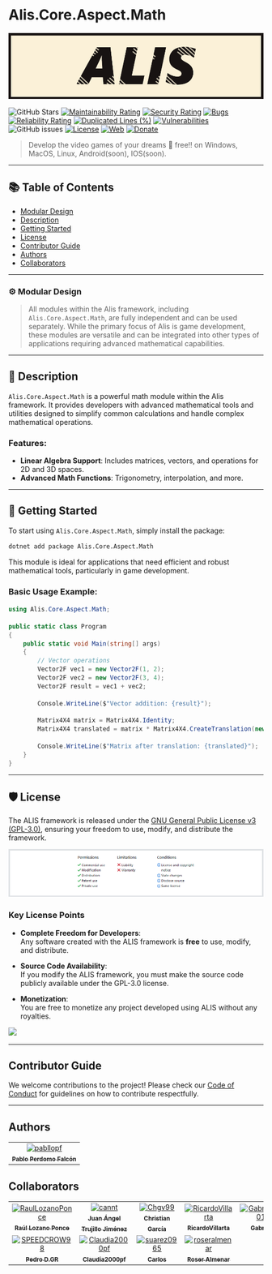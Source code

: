 # Alis.Core.Aspect.Math

![Alis Banner](https://raw.githubusercontent.com/pabllopf/Alis/master/docs/banner/Alis_Banner_970x250.png)

![GitHub Stars](https://img.shields.io/github/stars/pabllopf/alis?style=social)
[![Maintainability Rating](https://sonarcloud.io/api/project_badges/measure?project=pabllopf_Alis&metric=sqale_rating)](https://sonarcloud.io/summary/new_code?id=pabllopf_Alis)
[![Security Rating](https://sonarcloud.io/api/project_badges/measure?project=pabllopf_Alis&metric=security_rating)](https://sonarcloud.io/summary/new_code?id=pabllopf_Alis)
[![Bugs](https://sonarcloud.io/api/project_badges/measure?project=pabllopf_Alis&metric=bugs)](https://sonarcloud.io/summary/new_code?id=pabllopf_Alis)
[![Reliability Rating](https://sonarcloud.io/api/project_badges/measure?project=pabllopf_Alis&metric=reliability_rating)](https://sonarcloud.io/summary/new_code?id=pabllopf_Alis)
[![Duplicated Lines (%)](https://sonarcloud.io/api/project_badges/measure?project=pabllopf_Alis&metric=duplicated_lines_density)](https://sonarcloud.io/summary/new_code?id=pabllopf_Alis)
[![Vulnerabilities](https://sonarcloud.io/api/project_badges/measure?project=pabllopf_Alis&metric=vulnerabilities)](https://sonarcloud.io/summary/new_code?id=pabllopf_Alis)
![GitHub issues](https://img.shields.io/github/issues/pabllopf/alis?label=Open%20Tickets&color=green)
[![License](https://img.shields.io/badge/license-GPL%20v3.0-blue)](https://github.com/pabllopf/Alis/blob/main/LICENSE)
[![Web](https://img.shields.io/website?down_color=red&down_message=failed&up_color=blue&up_message=active&url=https%3A%2F%2Fpabllopf.github.io%2FAlis.Web%2F)](https://pabllopf.github.io/Alis.Web/index.html)
[![Donate](https://img.shields.io/badge/Donate-PayPal-green.svg)](https://www.paypal.me/pabllopf)

> Develop the video games of your dreams 💯 free!! on Windows, MacOS, Linux, Android(soon), IOS(soon).

---

## 📚 Table of Contents
- [Modular Design](#-modular-design)
- [Description](#-description)
- [Getting Started](#-getting-started)
- [License](#-license)
- [Contributor Guide](#-contributor-guide)
- [Authors](#-authors)
- [Collaborators](#-collaborators)

---

### ⚙️ Modular Design

> All modules within the Alis framework, including `Alis.Core.Aspect.Math`, are fully independent and can be used separately. While the primary focus of Alis is game development, these modules are versatile and can be integrated into other types of applications requiring advanced mathematical capabilities.

---

## 📖 Description

`Alis.Core.Aspect.Math` is a powerful math module within the Alis framework. It provides developers with advanced mathematical tools and utilities designed to simplify common calculations and handle complex mathematical operations.

### Features:
- **Linear Algebra Support**: Includes matrices, vectors, and operations for 2D and 3D spaces.
- **Advanced Math Functions**: Trigonometry, interpolation, and more.
---

## 🚀 Getting Started

To start using `Alis.Core.Aspect.Math`, simply install the package:

```bash
dotnet add package Alis.Core.Aspect.Math
```

This module is ideal for applications that need efficient and robust mathematical tools, particularly in game development.

### Basic Usage Example:

```csharp
using Alis.Core.Aspect.Math;

public static class Program
{
    public static void Main(string[] args)
    {
        // Vector operations
        Vector2F vec1 = new Vector2F(1, 2);
        Vector2F vec2 = new Vector2F(3, 4);
        Vector2F result = vec1 + vec2;

        Console.WriteLine($"Vector addition: {result}");
        
        Matrix4X4 matrix = Matrix4X4.Identity;
        Matrix4X4 translated = matrix * Matrix4X4.CreateTranslation(new Vector3F(1, 2, 3));

        Console.WriteLine($"Matrix after translation: {translated}");
    }
}
```

---

## 🛡️ License

The ALIS framework is released under the [GNU General Public License v3 (GPL-3.0)](https://github.com/pabllopf/Alis/blob/master/license.md), ensuring your freedom to use, modify, and distribute the framework.

[![License](https://raw.githubusercontent.com/pabllopf/Alis/master/docs/licence/License.png)](https://github.com/pabllopf/Alis/blob/master/license.md)

### Key License Points

- **Complete Freedom for Developers**:  
  Any software created with the ALIS framework is **free** to use, modify, and distribute.

- **Source Code Availability**:  
  If you modify the ALIS framework, you must make the source code publicly available under the GPL-3.0 license.

- **Monetization**:  
  You are free to monetize any project developed using ALIS without any royalties.

[![](https://img.shields.io/badge/Read%20More--blue)](https://github.com/pabllopf/Alis/blob/master/license.md)

---

## Contributor Guide

We welcome contributions to the project! Please check our [Code of Conduct](https://github.com/pabllopf/Alis/blob/main/code_of_conduct.md) for guidelines on how to contribute respectfully.

---

## Authors

<!-- readme: pabllopf -start -->
<table>
	<tbody>
		<tr>
            <td align="center">
                <a href="https://github.com/pabllopf">
                    <img src="https://avatars.githubusercontent.com/u/48176121?v=4" width="75;" alt="pabllopf"/>
                    <br />
                    <sub><b>Pablo Perdomo Falcón</b></sub>
                </a>
            </td>
		</tr>
	<tbody>
</table>
<!-- readme: pabllopf -end -->

## Collaborators

<!-- readme: collaborators -start -->
<table>
	<tbody>
		<tr>
            <td align="center">
                <a href="https://github.com/RaulLozanoPonce">
                    <img src="https://avatars.githubusercontent.com/u/43152062?v=4" width="75;" alt="RaulLozanoPonce"/>
                    <br />
                    <sub><b>Raúl Lozano Ponce</b></sub>
                </a>
            </td>
            <td align="center">
                <a href="https://github.com/cannt">
                    <img src="https://avatars.githubusercontent.com/u/45520663?v=4" width="75;" alt="cannt"/>
                    <br />
                    <sub><b>Juan Ángel Trujillo Jiménez</b></sub>
                </a>
            </td>
            <td align="center">
                <a href="https://github.com/Chgv99">
                    <img src="https://avatars.githubusercontent.com/u/55676590?v=4" width="75;" alt="Chgv99"/>
                    <br />
                    <sub><b>Christian García</b></sub>
                </a>
            </td>
            <td align="center">
                <a href="https://github.com/RicardoVillarta">
                    <img src="https://avatars.githubusercontent.com/u/62963416?v=4" width="75;" alt="RicardoVillarta"/>
                    <br />
                    <sub><b>RicardoVillarta</b></sub>
                </a>
            </td>
            <td align="center">
                <a href="https://github.com/GabrielRT01">
                    <img src="https://avatars.githubusercontent.com/u/75950686?v=4" width="75;" alt="GabrielRT01"/>
                    <br />
                    <sub><b>Gabriel</b></sub>
                </a>
            </td>
		</tr>
		<tr>
            <td align="center">
                <a href="https://github.com/SPEEDCROW98">
                    <img src="https://avatars.githubusercontent.com/u/82670532?v=4" width="75;" alt="SPEEDCROW98"/>
                    <br />
                    <sub><b>Pedro D.GR</b></sub>
                </a>
            </td>
            <td align="center">
                <a href="https://github.com/Claudia2000pf">
                    <img src="https://avatars.githubusercontent.com/u/82757764?v=4" width="75;" alt="Claudia2000pf"/>
                    <br />
                    <sub><b>Claudia2000pf</b></sub>
                </a>
            </td>
            <td align="center">
                <a href="https://github.com/suarez0965">
                    <img src="https://avatars.githubusercontent.com/u/82760316?v=4" width="75;" alt="suarez0965"/>
                    <br />
                    <sub><b>Carlos</b></sub>
                </a>
            </td>
            <td align="center">
                <a href="https://github.com/roseralmenar">
                    <img src="https://avatars.githubusercontent.com/u/118014440?v=4" width="75;" alt="roseralmenar"/>
                    <br />
                    <sub><b>Roser Almenar</b></sub>
                </a>
            </td>
		</tr>
	<tbody>
</table>
<!-- readme: collaborators -end -->
